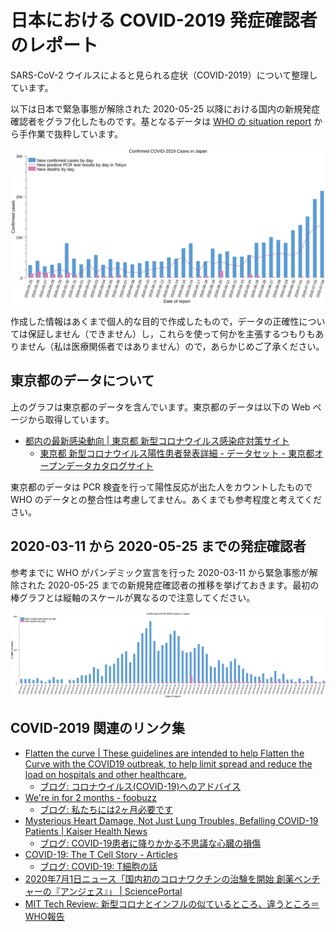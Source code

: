 # 日本における COVID-2019 発症確認者のレポート

SARS-CoV-2 ウイルスによると見られる症状（COVID-2019）について整理しています。

以下は日本で緊急事態が解除された 2020-05-25 以降における国内の新規発症確認者をグラフ化したものです。基となるデータは [WHO の situation report](https://www.who.int/emergencies/diseases/novel-coronavirus-2019/situation-reports "COVID-19 situation reports") から手作業で抜粋しています。

![Confirmed COVID-2019 Cases in Japan](./covid-2019-new-cases-in-japan2.png)

作成した情報はあくまで個人的な目的で作成したもので，データの正確性については保証しません（できません）し，これらを使って何かを主張するつもりもありません（私は医療関係者ではありません）ので，あらかじめご了承ください。

## 東京都のデータについて

上のグラフは東京都のデータを含んでいます。東京都のデータは以下の Web ページから取得しています。

- [都内の最新感染動向 | 東京都 新型コロナウイルス感染症対策サイト](https://stopcovid19.metro.tokyo.lg.jp/)
    - [東京都 新型コロナウイルス陽性患者発表詳細 - データセット - 東京都オープンデータカタログサイト](https://catalog.data.metro.tokyo.lg.jp/dataset/t000010d0000000068)

東京都のデータは PCR 検査を行って陽性反応が出た人をカウントしたもので WHO のデータとの整合性は考慮してません。あくまでも参考程度と考えてください。

## 2020-03-11 から 2020-05-25 までの発症確認者

参考までに WHO がパンデミック宣言を行った 2020-03-11 から緊急事態が解除された 2020-05-25 までの新規発症確認者の推移を挙げておきます。最初の棒グラフとは縦軸のスケールが異なるので注意してください。

![Confirmed COVID-2019 Cases in Japan](./covid-2019-new-cases-in-japan.png)

## COVID-2019 関連のリンク集

- [Flatten the curve | These guidelines are intended to help Flatten the Curve with the COVID19 outbreak, to help limit spread and reduce the load on hospitals and other healthcare.](https://www.flattenthecurve.com/)
    - [ブログ: コロナウイルス(COVID-19)へのアドバイス](https://okuranagaimo.blogspot.com/2020/03/covid-19_11.html)
- [We're in for 2 months - foobuzz](https://foobuzz.github.io/covid19/)
    - [ブログ: 私たちには2ヶ月必要です](https://okuranagaimo.blogspot.com/2020/04/2.html)
- [Mysterious Heart Damage, Not Just Lung Troubles, Befalling COVID-19 Patients | Kaiser Health News](https://khn.org/news/mysterious-heart-damage-not-just-lung-troubles-befalling-covid-19-patients/)
    - [ブログ: COVID-19患者に降りかかる不思議な心臓の損傷](https://okuranagaimo.blogspot.com/2020/04/covid-19_7.html)
- [COVID-19: The T Cell Story - Articles](https://berthub.eu/articles/posts/covid-19-t-cells/)
    - [ブログ: COVID-19: T細胞の話](https://okuranagaimo.blogspot.com/2020/06/covid-19-t.html)
- [2020年7月1日ニュース「国内初のコロナワクチンの治験を開始 創薬ベンチャーの『アンジェス』」 | SciencePortal](https://scienceportal.jst.go.jp/news/newsflash_review/newsflash/2020/07/20200701_01.html)
- [MIT Tech Review: 新型コロナとインフルの似ているところ、違うところ＝WHO報告](https://www.technologyreview.jp/nl/these-are-6-of-the-main-differences-between-flu-and-coronavirus/)
